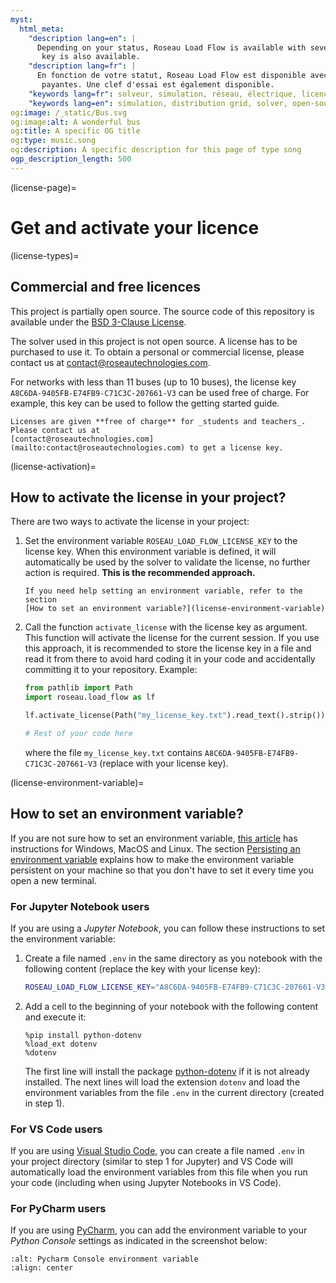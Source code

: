 ```yaml
---
myst:
  html_meta:
    "description lang=en": |
      Depending on your status, Roseau Load Flow is available with several types of free or paid licences. A trial
       key is also available.
    "description lang=fr": |
      En fonction de votre statut, Roseau Load Flow est disponible avec plusieurs types de licences gratuites ou
       payantes. Une clef d'essai est également disponible.
    "keywords lang=fr": solveur, simulation, réseau, électrique, licence, open-source, gratuit, essai
    "keywords lang=en": simulation, distribution grid, solver, open-source, free, test
og:image: /_static/Bus.svg
og:image:alt: A wonderful bus
og:title: A specific OG title
og:type: music.song
og:description: A specific description for this page of type song
ogp_description_length: 500
---
```


(license-page)=

# Get and activate your licence

(license-types)=

## Commercial and free licences

This project is partially open source. The source code of this repository is available under the
[BSD 3-Clause License](https://github.com/RoseauTechnologies/Roseau_Load_Flow/blob/main/LICENSE.md).

The solver used in this project is not open source. A license has to be purchased to use it. To
obtain a personal or commercial license, please contact us at
[contact@roseautechnologies.com](mailto:contact@roseautechnologies.com).

For networks with less than 11 buses (up to 10 buses), the license key `A8C6DA-9405FB-E74FB9-C71C3C-207661-V3`
can be used free of charge. For example, this key can be used to follow the getting started guide.

```{note}
Licenses are given **free of charge** for _students and teachers_. Please contact us at
[contact@roseautechnologies.com](mailto:contact@roseautechnologies.com) to get a license key.
```

(license-activation)=

## How to activate the license in your project?

There are two ways to activate the license in your project:

1. Set the environment variable `ROSEAU_LOAD_FLOW_LICENSE_KEY` to the license key. When this
   environment variable is defined, it will automatically be used by the solver to validate the
   license, no further action is required.
   **This is the recommended approach.**
   ```{note}
   If you need help setting an environment variable, refer to the section
   [How to set an environment variable?](license-environment-variable)
   ```
2. Call the function `activate_license` with the license key as argument. This function will
   activate the license for the current session. If you use this approach, it is recommended to
   store the license key in a file and read it from there to avoid hard coding it in your code and
   accidentally committing it to your repository. Example:

   ```python
   from pathlib import Path
   import roseau.load_flow as lf

   lf.activate_license(Path("my_license_key.txt").read_text().strip())

   # Rest of your code here
   ```

   where the file `my_license_key.txt` contains `A8C6DA-9405FB-E74FB9-C71C3C-207661-V3` (replace
   with your license key).

(license-environment-variable)=

## How to set an environment variable?

If you are not sure how to set an environment variable, [this article](https://www.bitecode.dev/p/environment-variables-for-beginners)
has instructions for Windows, MacOS and Linux. The section [Persisting an environment variable](https://www.bitecode.dev/i/121864947/persisting-an-environment-variable)
explains how to make the environment variable persistent on your machine so that you don't have to
set it every time you open a new terminal.

### For Jupyter Notebook users

If you are using a _Jupyter Notebook_, you can follow these instructions to set the environment
variable:

1. Create a file named `.env` in the same directory as you notebook with the following content
   (replace the key with your license key):
   ```bash
   ROSEAU_LOAD_FLOW_LICENSE_KEY="A8C6DA-9405FB-E74FB9-C71C3C-207661-V3"
   ```
2. Add a cell to the beginning of your notebook with the following content and execute it:
   ```ipython3
   %pip install python-dotenv
   %load_ext dotenv
   %dotenv
   ```
   The first line will install the package [python-dotenv](https://pypi.org/project/python-dotenv/)
   if it is not already installed. The next lines will load the extension `dotenv` and load the
   environment variables from the file `.env` in the current directory (created in step 1).

### For VS Code users

If you are using [Visual Studio Code](https://code.visualstudio.com/), you can create a file named
`.env` in your project directory (similar to step 1 for Jupyter) and VS Code will automatically
load the environment variables from this file when you run your code (including when using Jupyter
Notebooks in VS Code).

### For PyCharm users

If you are using [PyCharm](https://www.jetbrains.com/pycharm/), you can add the environment variable
to your _Python Console_ settings as indicated in the screenshot below:

```{image} /_static/2024_01_12_Pycharm_Console_Environment_Variable.png
:alt: Pycharm Console environment variable
:align: center
```

